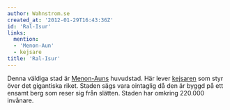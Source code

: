 ```yaml
---
author: Wahnstrom.se
created_at: '2012-01-29T16:43:36Z'
id: 'Ral-Isur'
links:
  mention:
  - 'Menon-Aun'
  - kejsare
title: 'Ral-Isur'
---
```


Denna väldiga stad är [Menon-Auns] huvudstad. Här lever [kejsaren] som styr över det gigantiska
riket. Staden sägs vara ointaglig då den är byggd på ett ensamt berg som reser sig från slätten.
Staden har omkring 220.000 invånare.

  [Menon-Auns]: Menon-Aun
  [kejsaren]: kejsare